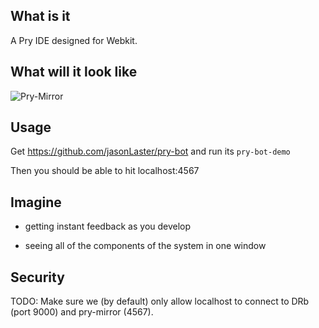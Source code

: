 What is it
-----

A Pry IDE designed for Webkit.


What will it look like
-----

![Pry-Mirror](http://i.imgur.com/nnDJX.png)

Usage
-----

Get https://github.com/jasonLaster/pry-bot and run its `pry-bot-demo`

Then you should be able to hit localhost:4567

Imagine
-------

- getting instant feedback as you develop

- seeing all of the components of the system in one window


Security
--------

TODO: Make sure we (by default) only allow localhost to connect to DRb (port
9000) and pry-mirror (4567).
